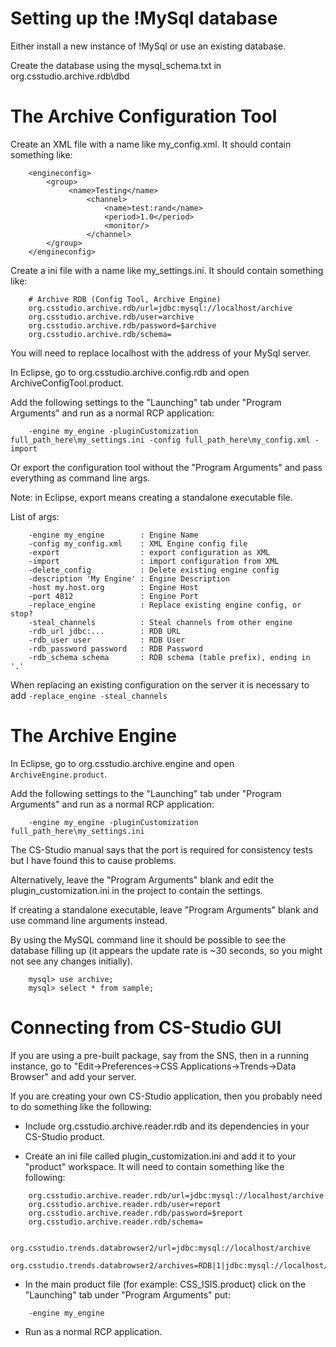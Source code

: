 # Setting up the !MySql database

Either install a new instance of !MySql or use an existing database.

Create the database using the mysql_schema.txt in org.csstudio.archive.rdb\dbd

# The Archive Configuration Tool
Create an XML file with a name like my_config.xml.
It should contain something like:

```
    <engineconfig>
        <group>
             <name>Testing</name>
                 <channel>
                     <name>test:rand</name>
                     <period>1.0</period>
                     <monitor/>
                 </channel>
        </group>
    </engineconfig>
```

Create a ini file with a name like my_settings.ini.
It should contain something like:

```
    # Archive RDB (Config Tool, Archive Engine)
    org.csstudio.archive.rdb/url=jdbc:mysql://localhost/archive
    org.csstudio.archive.rdb/user=archive
    org.csstudio.archive.rdb/password=$archive
    org.csstudio.archive.rdb/schema=
```

You will need to replace localhost with the address of your MySql server.

In Eclipse, go to org.csstudio.archive.config.rdb and open ArchiveConfigTool.product.

Add the following settings to the "Launching" tab under "Program Arguments" and run as a normal RCP application:

```
    -engine my_engine -pluginCustomization full_path_here\my_settings.ini -config full_path_here\my_config.xml -import
```

Or export the configuration tool without the "Program Arguments" and pass everything as command line args.

Note: in Eclipse, export means creating a standalone executable file.

List of args:

```
    -engine my_engine        : Engine Name
    -config my_config.xml    : XML Engine config file
    -export                  : export configuration as XML
    -import                  : import configuration from XML
    -delete_config           : Delete existing engine config
    -description 'My Engine' : Engine Description
    -host my.host.org        : Engine Host
    -port 4812               : Engine Port
    -replace_engine          : Replace existing engine config, or stop?
    -steal_channels          : Steal channels from other engine
    -rdb_url jdbc:...        : RDB URL
    -rdb_user user           : RDB User
    -rdb_password password   : RDB Password
    -rdb_schema schema       : RDB schema (table prefix), ending in '.'
```

When replacing an existing configuration on the server it is necessary to add `-replace_engine -steal_channels`

# The Archive Engine

In Eclipse, go to org.csstudio.archive.engine and open `ArchiveEngine.product`.

Add the following settings to the "Launching" tab under "Program Arguments" and run as a normal RCP application:

```
    -engine my_engine -pluginCustomization full_path_here\my_settings.ini
```

The CS-Studio manual says that the port is required for consistency tests but I have found this to cause problems.

Alternatively, leave the "Program Arguments" blank and edit the plugin_customization.ini in the project to contain the settings.

If creating a standalone executable, leave "Program Arguments" blank and use command line arguments instead. 

By using the MySQL command line it should be possible to see the database filling up (it appears the update rate is ~30 seconds, so you might  not see any changes initially).

```
    mysql> use archive;
    mysql> select * from sample;
```

# Connecting from CS-Studio GUI
If you are using a pre-built package, say from the SNS, then in a running instance, go to "Edit->Preferences->CSS Applications->Trends->Data Browser" and add your server.

If you are creating your own CS-Studio application, then you probably need to do something like the following:

* Include org.csstudio.archive.reader.rdb and its dependencies in your CS-Studio product.

* Create an ini file called plugin_customization.ini and add it to your "product" workspace. It will need to contain something like the following:

```
    org.csstudio.archive.reader.rdb/url=jdbc:mysql://localhost/archive
    org.csstudio.archive.reader.rdb/user=report
    org.csstudio.archive.reader.rdb/password=$report
    org.csstudio.archive.reader.rdb/schema=

    org.csstudio.trends.databrowser2/url=jdbc:mysql://localhost/archive
    org.csstudio.trends.databrowser2/archives=RDB|1|jdbc:mysql://localhost/archive
```

* In the main product file (for example: CSS_ISIS.product) click on the "Launching" tab under "Program Arguments" put:

```
    -engine my_engine
```

* Run as a normal RCP application.